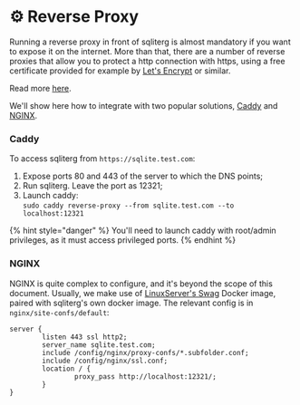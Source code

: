 # ⚙ Reverse Proxy

Running a reverse proxy in front of sqliterg is almost mandatory if you want to expose it on the internet. More than that, there are a number of reverse proxies that allow you to protect a http connection with https, using a free certificate provided for example by [Let's Encrypt](https://letsencrypt.org) or similar.

Read more [here](../security.md#use-a-reverse-proxy-if-going-on-the-internet).

We'll show here how to integrate with two popular solutions, [Caddy](https://caddyserver.com) and [NGINX](https://www.nginx.com).

### Caddy

To access sqliterg from `https://sqlite.test.com`:

1. Expose ports 80 and 443 of the server to which the DNS points;
2. Run sqliterg. Leave the port as 12321;
3. Launch caddy:\
   `sudo caddy reverse-proxy --from sqlite.test.com --to localhost:12321`

{% hint style="danger" %}
You'll need to launch caddy with root/admin privileges, as it must access privileged ports.
{% endhint %}

### NGINX

NGINX is quite complex to configure, and it's beyond the scope of this document. Usually, we make use of [LinuxServer's Swag](https://docs.linuxserver.io/general/swag) Docker image, paired with sqliterg's own docker image. The relevant config is in `nginx/site-confs/default`:

```nginx
server {
        listen 443 ssl http2;
        server_name sqlite.test.com;
        include /config/nginx/proxy-confs/*.subfolder.conf;
        include /config/nginx/ssl.conf;
        location / {
                proxy_pass http://localhost:12321/;
        }
}
```
